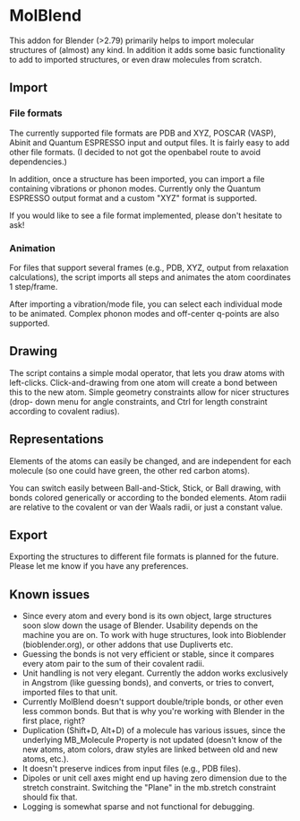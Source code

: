 # MolBlend

This addon for Blender (>2.79) primarily helps to import molecular structures
of (almost) any kind. In addition it adds some basic functionality to add to
imported structures, or even draw molecules from scratch.

## Import
### File formats

The currently supported file formats are PDB and XYZ, POSCAR (VASP), Abinit
and Quantum ESPRESSO input and output files. It is fairly easy to add other
file formats. (I decided to not got the openbabel route to avoid dependencies.)

In addition, once a structure has been imported, you can import a file
containing vibrations or phonon modes. Currently only the Quantum ESPRESSO
output format and a custom "XYZ" format is supported.

If you would like to see a file format implemented, please don't hesitate to
ask!

### Animation

For files that support several frames (e.g., PDB, XYZ, output from relaxation
calculations), the script imports all steps and animates the atom coordinates
1 step/frame.

After importing a vibration/mode file, you can select each individual mode to
be animated. Complex phonon modes and off-center q-points are also supported.

## Drawing

The script contains a simple modal operator, that lets you draw atoms with
left-clicks. Click-and-drawing from one atom will create a bond between this
to the new atom. Simple geometry constraints allow for nicer structures (drop-
down menu for angle constraints, and Ctrl for length constraint according to
covalent radius).

## Representations

Elements of the atoms can easily be changed, and are independent for each 
molecule (so one could have green, the other red carbon atoms).

You can switch easily between Ball-and-Stick, Stick, or Ball drawing, with
bonds colored generically or according to the bonded elements. Atom radii are
relative to the covalent or van der Waals radii, or just a constant value.

## Export

Exporting the structures to different file formats is planned for the future.
Please let me know if you have any preferences.

## Known issues

- Since every atom and every bond is its own object, large structures soon
  slow down the usage of Blender. Usability depends on the machine you are on.
  To work with huge structures, look into Bioblender (bioblender.org), or 
  other addons that use Dupliverts etc.
- Guessing the bonds is not very efficient or stable, since it compares every
  atom pair to the sum of their covalent radii.
- Unit handling is not very elegant. Currently the addon works exclusively in
  Angstrom (like guessing bonds), and converts, or tries to convert, imported
  files to that unit.
- Currently MolBlend doesn't support double/triple bonds, or other even less
  common bonds. But that is why you're working with Blender in the first
  place, right?
- Duplication (Shift+D, Alt+D) of a molecule has various issues, since the 
  underlying MB_Molecule Property is not updated (doesn't know of the new
  atoms, atom colors, draw styles are linked between old and new atoms, etc.).
- It doesn't preserve indices from input files (e.g., PDB files).
- Dipoles or unit cell axes might end up having zero dimension due to the
  stretch constraint. Switching the "Plane" in the mb.stretch constraint
  should fix that.
- Logging is somewhat sparse and not functional for debugging.

